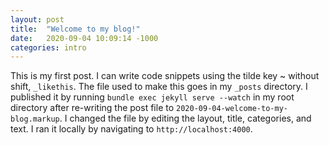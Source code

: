 ```yaml
---
layout: post
title:  "Welcome to my blog!"
date:   2020-09-04 10:09:14 -1000
categories: intro
---
```

This is my first post. I can write code snippets using the tilde key ~ without shift, `_likethis`. The file used to make this goes in my `_posts` directory. I published it by running `bundle exec jekyll serve --watch` in my root directory after re-writing the post file to `2020-09-04-welcome-to-my-blog.markup`. I changed the file by editing the layout, title, categories, and text. I ran it locally by navigating to `http://localhost:4000`.
